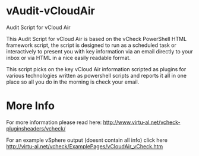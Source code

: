 vAudit-vCloudAir
==============

Audit Script for vCloud Air

This Audit Script for vCloud Air is based on the vCheck PowerShell HTML framework script, the script is designed to run as a scheduled task or interactively to present you with key information via an email directly to your inbox or via HTML in a nice easily readable format.

This script picks on the key vCloud Air information scripted as plugins for various technologies written as powershell scripts and reports it all in one place so all you do in the morning is check your email.

More Info
=========

For more information please read here: http://www.virtu-al.net/vcheck-pluginsheaders/vcheck/

For an example vSphere output (doesnt contain all info) click here http://virtu-al.net/vcheck/ExamplePages/vCloudAir_vCheck.htm